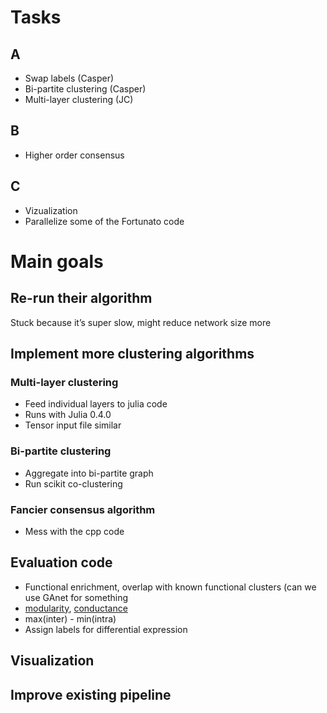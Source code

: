 # Tasks
## A
- Swap labels (Casper)
- Bi-partite clustering (Casper)
- Multi-layer clustering (JC)

## B
- Higher order consensus

## C
- Vizualization
- Parallelize some of the Fortunato code

# Main goals
## Re-run their algorithm
Stuck because it’s super slow, might reduce network size more

## Implement more clustering algorithms
### Multi-layer clustering
- Feed individual layers to julia code
- Runs with Julia 0.4.0
- Tensor input file similar

### Bi-partite clustering
- Aggregate into bi-partite graph
- Run scikit co-clustering

### Fancier consensus algorithm
- Mess with the cpp code

## Evaluation code
- Functional enrichment, overlap with known functional clusters (can we use GAnet for something
- [modularity](https://en.wikipedia.org/wiki/Modularity_(networks)), [conductance](https://en.wikipedia.org/wiki/Conductance_(graph))
- max(inter) - min(intra)
- Assign labels for differential expression

## Visualization

## Improve existing pipeline
